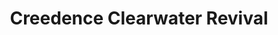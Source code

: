 ---
title: "Creedence Clearwater Revival"
summary: "Creedence Clearwater Revival, commonly abbreviated as CCR, was an American rock band formed in El Cerrito, California. The band initially consisted of lead vocalist, lead guitarist, and primary songwriter John Fogerty; his brother, rhythm guitarist Tom Fogerty; bassist Stu Cook; and drummer Doug Clifford. These members had played together since 1959, first as the Blue Velvets and later as the Golliwogs, before settling on Creedence Clearwater Revival in 1967. The band's most prolific and successful period between 1969 and 1971 produced fourteen consecutive top 10 singles and five consecutive top 10 albums in the United States – two of which, Green River and Cosmo's Factory , reached number one. The band performed at the 1969 Woodstock festival in Upstate New York, and was the first major act signed to appear there.CCR disbanded acrimoniously in late 1972 after four years of chart-topping success. Tom Fogerty had left the previous year, and John was at odds with the remaining members over matters of business and artistic control, all of which resulted in lawsuits among the former bandmates. Fogerty's disagreements with Fantasy Records owner Saul Zaentz led to more court cases and John Fogerty refused to perform with the two other surviving members at Creedence's 1993 induction into the Rock and Roll Hall of Fame. Though the band has never officially reunited, John Fogerty continues to perform CCR songs as part of his solo act, while Cook and Clifford have performed as Creedence Clearwater Revisited since the 1990s.
CCR's music remains a staple of U.S. classic rock radio airplay; 28 million CCR records have been sold in the U.S. alone. The compilation album Chronicle: The 20 Greatest Hits, originally released in 1976, is still on the Billboard 200 album chart and reached the 600-weeks mark in August 2022. It has been awarded 10× platinum."
slug: "creedence-clearwater-revival"
image: "creedence-clearwater-revival.jpg"
apple_music_artist_url: "None"
wikipedia_url: "https://en.wikipedia.org/wiki/Creedence_Clearwater_Revival"
---